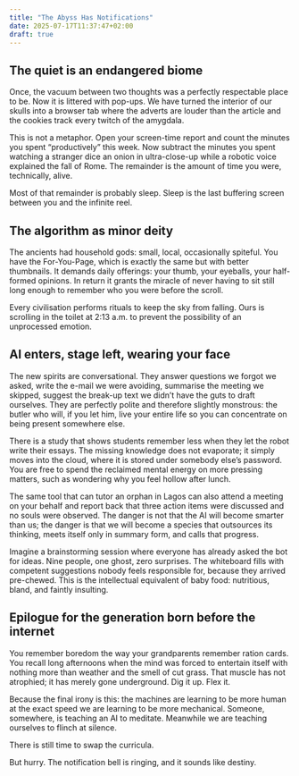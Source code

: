 ```yaml
---
title: "The Abyss Has Notifications"
date: 2025-07-17T11:37:47+02:00
draft: true
---
```


## The quiet is an endangered biome

Once, the vacuum between two thoughts was a perfectly respectable place to be.
Now it is littered with pop-ups.
We have turned the interior of our skulls into a browser tab where the adverts are louder than the article and the cookies track every twitch of the amygdala.

This is not a metaphor.
Open your screen-time report and count the minutes you spent “productively” this week.
Now subtract the minutes you spent watching a stranger dice an onion in ultra-close-up while a robotic voice explained the fall of Rome.
The remainder is the amount of time you were, technically, alive.

Most of that remainder is probably sleep.
Sleep is the last buffering screen between you and the infinite reel.

## The algorithm as minor deity

The ancients had household gods: small, local, occasionally spiteful.
You have the For-You-Page, which is exactly the same but with better thumbnails.
It demands daily offerings: your thumb, your eyeballs, your half-formed opinions.
In return it grants the miracle of never having to sit still long enough to remember who you were before the scroll.

Every civilisation performs rituals to keep the sky from falling.
Ours is scrolling in the toilet at 2:13 a.m. to prevent the possibility of an unprocessed emotion.

## AI enters, stage left, wearing your face

The new spirits are conversational.
They answer questions we forgot we asked, write the e-mail we were avoiding, summarise the meeting we skipped, suggest the break-up text we didn’t have the guts to draft ourselves.
They are perfectly polite and therefore slightly monstrous: the butler who will, if you let him, live your entire life so you can concentrate on being present somewhere else.

There is a study that shows students remember less when they let the robot write their essays.
The missing knowledge does not evaporate; it simply moves into the cloud, where it is stored under somebody else’s password.
You are free to spend the reclaimed mental energy on more pressing matters, such as wondering why you feel hollow after lunch.

The same tool that can tutor an orphan in Lagos can also attend a meeting on your behalf and report back that three action items were discussed and no souls were observed.
The danger is not that the AI will become smarter than us; the danger is that we will become a species that outsources its thinking, meets itself only in summary form, and calls that progress.

Imagine a brainstorming session where everyone has already asked the bot for ideas.
Nine people, one ghost, zero surprises.
The whiteboard fills with competent suggestions nobody feels responsible for, because they arrived pre-chewed.
This is the intellectual equivalent of baby food: nutritious, bland, and faintly insulting.

## Epilogue for the generation born before the internet

You remember boredom the way your grandparents remember ration cards.
You recall long afternoons when the mind was forced to entertain itself with nothing more than weather and the smell of cut grass.
That muscle has not atrophied; it has merely gone underground.
Dig it up.
Flex it.

Because the final irony is this: the machines are learning to be more human at the exact speed we are learning to be more mechanical.
Someone, somewhere, is teaching an AI to meditate.
Meanwhile we are teaching ourselves to flinch at silence.

There is still time to swap the curricula.

But hurry.
The notification bell is ringing, and it sounds like destiny.
